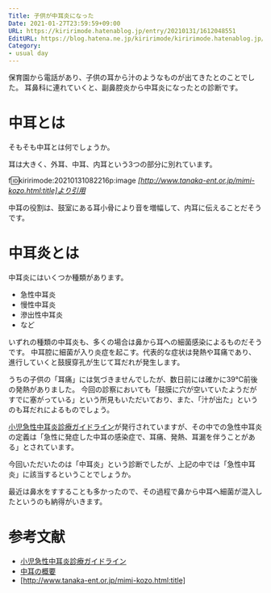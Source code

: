 ```yaml
---
Title: 子供が中耳炎になった
Date: 2021-01-27T23:59:59+09:00
URL: https://kiririmode.hatenablog.jp/entry/20210131/1612048551
EditURL: https://blog.hatena.ne.jp/kiririmode/kiririmode.hatenablog.jp/atom/entry/26006613685244789
Category:
- usual day
---
```


保育園から電話があり、子供の耳から汁のようなものが出てきたとのことでした。
耳鼻科に連れていくと、副鼻腔炎から中耳炎になったとの診断です。

# 中耳とは

そもそも中耳とは何でしょうか。

耳は大きく、外耳、中耳、内耳という3つの部分に別れています。

f:id:kiririmode:20210131082216p:image
<cite>[http://www.tanaka-ent.or.jp/mimi-kozo.html:title]より引用</cite>

中耳の役割は、鼓室にある耳小骨により音を増幅して、内耳に伝えることだそうです。

# 中耳炎とは

中耳炎にはいくつか種類があります。

- 急性中耳炎
- 慢性中耳炎
- 滲出性中耳炎
- など

いずれの種類の中耳炎も、多くの場合は鼻から耳への細菌感染によるものだそうです。
中耳腔に細菌が入り炎症を起こす。代表的な症状は発熱や耳痛であり、進行していくと鼓膜穿孔が生じて耳だれが発生します。

うちの子供の「耳痛」には気づきませんでしたが、数日前には確かに39℃前後の発熱がありました。
今回の診察においても「鼓膜に穴が空いていたようだがすでに塞がっている」という所見もいただいており、また、「汁が出た」というのも耳だれによるものでしょう。

<!-- textlint-disable -->
[小児急性中耳炎診療ガイドライン](https://www.otology.gr.jp/common/pdf/guideline_otitis2018.pdf)が発行されていますが、その中での急性中耳炎の定義は「急性に発症した中耳の感染症で、耳痛、発熱、耳漏を伴うことがある」とされています。
<!-- textlint-enable -->
今回いただいたのは「中耳炎」という診断でしたが、上記の中では「急性中耳炎」に該当するということでしょうか。

最近は鼻水をすすることも多かったので、その過程で鼻から中耳へ細菌が混入したというのも納得がいきます。

# 参考文献

- [小児急性中耳炎診療ガイドライン](https://www.otology.gr.jp/common/pdf/guideline_otitis2018.pdf)
- [中耳の概要](https://www.msdmanuals.com/ja-jp/%E3%83%9B%E3%83%BC%E3%83%A0/19-%E8%80%B3%E3%80%81%E9%BC%BB%E3%80%81%E3%81%AE%E3%81%A9%E3%81%AE%E7%97%85%E6%B0%97/%E4%B8%AD%E8%80%B3%E3%81%AE%E7%97%85%E6%B0%97/%E4%B8%AD%E8%80%B3%E3%81%AE%E6%A6%82%E8%A6%81)
- [http://www.tanaka-ent.or.jp/mimi-kozo.html:title]
